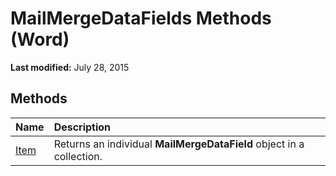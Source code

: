 
# MailMergeDataFields Methods (Word)

 **Last modified:** July 28, 2015


## Methods



|**Name**|**Description**|
|:-----|:-----|
| [Item](fd4894c6-4159-8bd4-a6b7-85f06788100f.md)|Returns an individual  **MailMergeDataField** object in a collection.|
